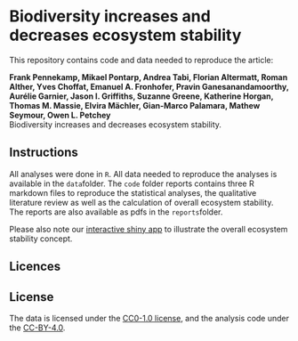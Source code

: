 # Biodiversity increases and decreases ecosystem stability

This repository contains code and data needed to reproduce the article:

**Frank Pennekamp, Mikael Pontarp, Andrea Tabi, Florian Altermatt, Roman Alther, Yves Choffat, Emanuel A. Fronhofer, Pravin Ganesanandamoorthy, Aurélie Garnier, Jason I. Griffiths, Suzanne Greene, Katherine Horgan, Thomas M. Massie, Elvira Mächler, Gian-Marco Palamara, Mathew Seymour, Owen L. Petchey**      
Biodiversity increases and decreases ecosystem stability.

## Instructions

All analyses were done in `R`. All data needed to reproduce the analyses is available in the `data`folder. 
The `code` folder reports contains three R markdown files to reproduce 
the statistical analyses, the qualitative literature review as well as the calculation of
overall ecosystem stability. The reports are also available as pdfs in the `reports`folder.

Please also note our [interactive shiny app](https://frankpennekamp.shinyapps.io/Overall_ecosystem_stability_demo/) to illustrate the overall ecosystem stability concept. 

## Licences

## License

The data is licensed under the [CC0-1.0 license](https://choosealicense.com/licenses/cc0-1.0/), 
and the analysis code under the [CC-BY-4.0](https://opensource.org/licenses/mit-license.php).